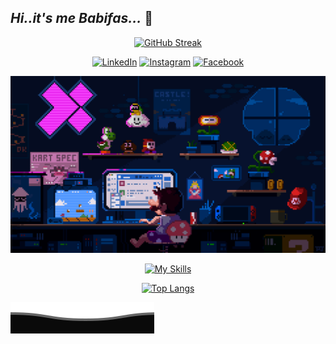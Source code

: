 ## *Hi..it's me Babifas...* 👋  

<div align="center"> 
  
[![GitHub Streak](https://streak-stats.demolab.com/?user=Babifas&theme=chartreuse-dark)](https://git.io/streak-stats)
</div>
<div align="center">  
  
  [![LinkedIn](https://img.shields.io/badge/-LinkedIn-blue?style=flat-square&logo=linkedin&logoColor=white&link=https://www.linkedin.com/in/babifas-p)](https://www.linkedin.com/in/babifas-p)
  [![Instagram](https://img.shields.io/badge/-Instagram-E4405F?style=flat-square&logo=instagram&logoColor=white&link=https://www.instagram.com/babifas_/)](https://www.instagram.com/babifas_/)
  [![Facebook](https://img.shields.io/badge/-Facebook-1877F2?style=flat-square&logo=facebook&logoColor=white)](https://www.facebook.com/shaan.arshaqu)

</div>


![Cool GIF](https://github.com/rock-32/rock-32/raw/main/AutoPlay.gif)



<div align="center">
  
  [![My Skills](https://skillicons.dev/icons?i=dotnet,cs,react,redux,js,html,css,bootstrap)](https://www.microsoft.com/en-in/download/details.aspx?id=30653)
  
</div>
<div align="center">
  
  [![Top Langs](https://github-readme-stats.vercel.app/api/top-langs/?username=Babifas&layout=compact&theme=vision-friendly-dark)](https://github.com/anuraghazra/github-readme-stats)
  
</div>


   ![Footer](https://github.com/rock-32/rock-32/raw/main/footer.svg)


<!--
**Babifas/Babifas** is a ✨ _special_ ✨ repository because its README.md (this file) appears on your GitHub profile.
Here are some ideas to get you started:
- 🔭 I’m currently working on ...
- 🌱 I’m currently learning ...
- 👯 I’m looking to collaborate on ...
- 🤔 I’m looking for help with ...
- 💬 Ask me about ...
- 📫 How to reach me: ...
- 😄 Pronouns: ...
- ⚡️ Fun fact: ...
-->
